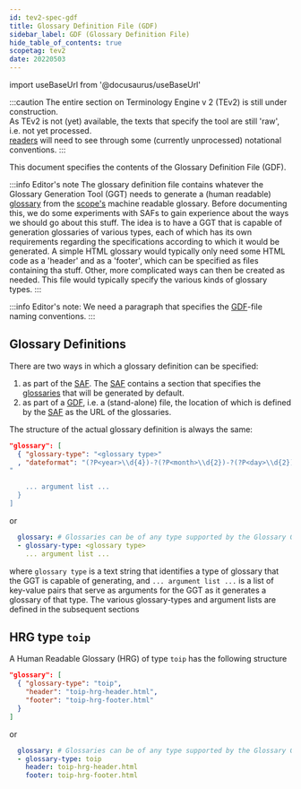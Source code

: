 ```yaml
---
id: tev2-spec-gdf
title: Glossary Definition File (GDF)
sidebar_label: GDF (Glossary Definition File)
hide_table_of_contents: true
scopetag: tev2
date: 20220503
---
```


import useBaseUrl from '@docusaurus/useBaseUrl'

:::caution
The entire section on Terminology Engine v 2 (TEv2) is still under construction.<br/>
As TEv2 is not (yet) available, the texts that specify the tool are still 'raw', i.e. not yet processed.<br/>[readers](@) will need to see through some (currently unprocessed) notational conventions.
:::

This document specifies the contents of the Glossary Definition File (GDF).

:::info Editor's note
The glossary definition file contains whatever the Glossary Generation Tool (GGT) needs to generate a (human readable) [glossary](@) from the [scope's](@) machine readable glossary. Before documenting this, we do some experiments with SAFs to gain experience about the ways we should go about this stuff. The idea is to have a GGT that is capable of generation glossaries of various types, each of which has its own requirements regarding the specifications according to which it would be generated. A simple HTML glossary would typically only need some HTML code as a 'header' and as a 'footer', which can be specified as files containing tha stuff. Other, more complicated ways can then be created as needed. This file would typically specify the various kinds of glossary types.
:::

:::info Editor's note:
We need a paragraph that specifies the [GDF](@)-file naming conventions.
:::

## Glossary Definitions

There are two ways in which a glossary definition can be specified:

1. as part of the [SAF](tev2-spec-saf). The [SAF](@) contains a section that specifies the [glossaries](@) that will be generated by default.
2. as part of a [GDF](tev2-spec-gdf), i.e. a (stand-alone) file, the location of which is defined by the [SAF](tev2-spec-saf) as the URL of the glossaries.

The structure of the actual glossary definition is always the same:

~~~ json
"glossary": [
  { "glossary-type": "<glossary type>"
  , "dateformat": "(?P<year>\\d{4})-?(?P<month>\\d{2})-?(?P<day>\\d{2})(?:T?(?P<hour>\\d{2}):?(?P<minute>\\d{2}):?(?P<second>\\d{2})(?:\\.(?P<fraction>\\d+))?(?P<tzone>[+-]\\d{2}:\\d{2})?)?"
"

    ... argument list ...
  }
]
~~~

or

~~~ yaml
  glossary: # Glossaries can be of any type supported by the Glossary Generation Tool
  - glossary-type: <glossary type>
    ... argument list ...
~~~

where `glossary type` is a text string that identifies a type of glossary that the GGT is capable of generating, and `... argument list ...` is a list of key-value pairs that serve as arguments for the GGT as it generates a glossary of that type. The various glossary-types and argument lists are defined in the subsequent sections

## HRG type `toip`

A Human Readable Glossary (HRG) of type `toip` has the following structure

~~~ json
"glossary": [
  { "glossary-type": "toip",
    "header": "toip-hrg-header.html",
    "footer": "toip-hrg-footer.html"
  }
]
~~~

or

~~~ yaml
  glossary: # Glossaries can be of any type supported by the Glossary Generation Tool
  - glossary-type: toip
    header: toip-hrg-header.html
    footer: toip-hrg-footer.html
~~~
